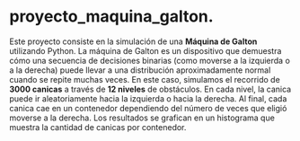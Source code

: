 # proyecto_maquina_galton.
Este proyecto consiste en la simulación de una **Máquina de Galton** utilizando Python. La máquina de Galton es un dispositivo que demuestra cómo una secuencia de decisiones binarias (como moverse a la izquierda o a la derecha) puede llevar a una distribución aproximadamente normal cuando se repite muchas veces. En este caso, simulamos el recorrido de **3000 canicas** a través de **12 niveles** de obstáculos. En cada nivel, la canica puede ir aleatoriamente hacia la izquierda o hacia la derecha. Al final, cada canica cae en un contenedor dependiendo del número de veces que eligió moverse a la derecha. Los resultados se grafican en un histograma que muestra la cantidad de canicas por contenedor.
